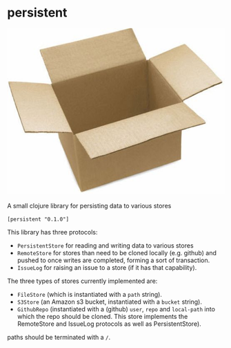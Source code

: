 # persistent

![](store.jpg)

A small clojure library for persisting data to various stores

    [persistent "0.1.0"]

This library has three protocols:
- `PersistentStore` for reading and writing data to various stores
- `RemoteStore` for stores than need to be cloned locally (e.g. github) and pushed to once writes are completed, forming a sort of transaction.
- `IssueLog` for raising an issue to a store (if it has that capability).

The three types of stores currently implemented are:

- `FileStore` (which is instantiated with a `path` string).
- `S3Store` (an Amazon s3 bucket, instantiated with a `bucket` string).
- `GithubRepo` (instantiated with a (github) `user`, `repo` and `local-path` into which the repo should be cloned. This store implements the RemoteStore and IssueLog protocols as well as PersistentStore).

paths should be terminated with a `/`.
